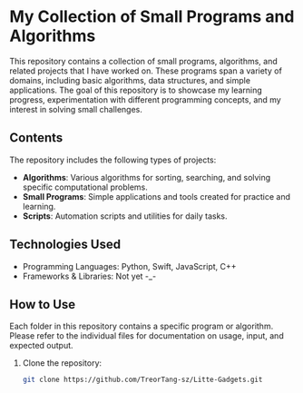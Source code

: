 # My Collection of Small Programs and Algorithms

This repository contains a collection of small programs, algorithms, and related projects that I have worked on. These programs span a variety of domains, including basic algorithms, data structures, and simple applications. The goal of this repository is to showcase my learning progress, experimentation with different programming concepts, and my interest in solving small challenges.

## Contents

The repository includes the following types of projects:

- **Algorithms**: Various algorithms for sorting, searching, and solving specific computational problems.
- **Small Programs**: Simple applications and tools created for practice and learning.
- **Scripts**: Automation scripts and utilities for daily tasks.

## Technologies Used

- Programming Languages: Python, Swift, JavaScript, C++
- Frameworks & Libraries: Not yet -_-

## How to Use

Each folder in this repository contains a specific program or algorithm. Please refer to the individual files for documentation on usage, input, and expected output.

1. Clone the repository:
   ```bash
   git clone https://github.com/TreorTang-sz/Litte-Gadgets.git
